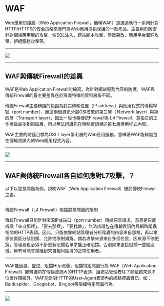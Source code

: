 # WAF
Web應用防護牆（Web Application Firewall，簡稱WAF）是通過執行一系列針對HTTP/HTTPS的安全策略來專門為Web應用提供保護的一款產品，主要用於防禦針對網絡應用層的攻擊，像SQL注入、跨站腳本攻擊、參數篡改、應用平台漏洞攻擊、拒絕服務攻擊等。

---
![](https://i.imgur.com/zm11QG9.png)

---
## WAF與傳統Firewall的差異
WAF是Web Application Firewall的縮寫，為針對網站服務內容的防護，WAF與傳統Firewall的最主要差異在於辨識特徵的資料層級不同。

傳統Firewall主要辨識的範圍為封包傳輸位置（IP address）與應用程式的傳輸埠號（port number），而這兩個資訊分屬OSI模型的第三層（Ｎetwork layer）與第四層（Transport layer），因此一般也稱傳統Firewall為 L4 Firewall，意指它的工作層級最多到第四層，所以無法辨識包在傳輸資訊裡的第七層應用程式內容。

WAF主要的防護目標為OSI 7 layer第七層的Web應用服務，意味著WAF能辨識包在傳輸資訊內的Web應用程式內容。

---

![](https://i.imgur.com/JVObw3x.png)

---
## WAF與傳統Firewall各自如何應對L7攻擊，？
以下以惡意爬蟲為例，說明WAF（Web Application Firewall）優於傳統Firewall之處。

---
傳統Firewall（L4 Firewall）阻擋惡意爬蟲的限制

傳統Firewall只能針對來源IP或端口（port number）阻攔惡意請求，意思是只能辨識「來自那裡」、「要去那裡」、「要找誰」，無法辨識包在傳輸資訊內與網路爬蟲相關的HTTP表頭。因此，只能依靠網站管理者分析爬蟲的內容來自那裡，再以來源位置區分該阻攔、允許或限制頻寬。倘若攻擊來源來自多個位置，因來源不停更換，管理者也必須不斷更新阻攔名單才能正確阻擋。否則如果直接阻攔一整個區域，極有可能會攔阻到來自相同區域的正常使用者。

---
WAF能過濾、監控、阻擋Http流量，阻攔特定爬蟲行為
WAF（Web Application Firewall）能辨識包在傳輸資訊內的HTTP表頭，讓網站管理者除了能依照來源IP位置作阻攔外，WAF能針對HTTP的User-Agent表頭內的網路爬蟲資訊，如：Baiduspider、Googlebot、Bingbot等阻攔特定爬蟲行為。

---
![](https://i.imgur.com/FEjYiKy.png)
